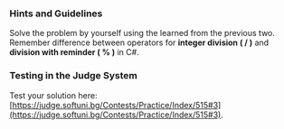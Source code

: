 ### Hints and Guidelines

Solve the problem by yourself using the learned from the previous two. Remember difference between operators for **integer division ( __/__ )** and **division with reminder ( __%__ )** in C#.

### Testing in the Judge System

Test your solution here: [https://judge.softuni.bg/Contests/Practice/Index/515#3](https://judge.softuni.bg/Contests/Practice/Index/515#3).

